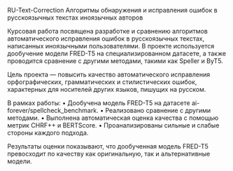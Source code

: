 RU-Text-Correction
Алгоритмы обнаружения и исправления ошибок в русскоязычных текстах иноязычных авторов

Курсовая работа посвящена разработке и сравнению алгоритмов автоматического исправления ошибок в русскоязычных текстах, написанных иноязычными пользователями. В проекте используется дообучение модели FRED-T5 на специализированном датасете, а также проводится сравнение с другими методами, такими как Speller и ByT5.

Цель проекта — повысить качество автоматического исправления орфографических, грамматических и стилистических ошибок, характерных для носителей других языков, пишущих на русском.

В рамках работы:
	•	Дообучена модель FRED-T5 на датасете ai-forever/spellcheck_benchmark.
	•	Реализовано сравнение с другими методами.
	•	Выполнена автоматическая оценка качества с помощью метрик CHRF++ и BERTScore.
	•	Проанализированы сильные и слабые стороны каждого подхода.

Результаты оценки показывают, что дообученная модель FRED-T5 превосходит по качеству как оригинальную, так и альтернативные модели.


